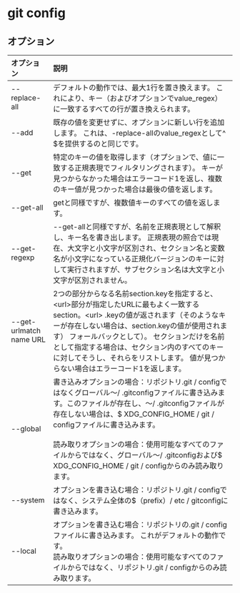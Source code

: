 # git config

## オプション

|オプション|説明|
|:--|:--|
|--replace-all|デフォルトの動作では、最大1行を置き換えます。 これにより、キー（およびオプションでvalue_regex）に一致するすべての行が置き換えられます。|
|--add|既存の値を変更せずに、オプションに新しい行を追加します。 これは、-replace-allのvalue_regexとして^ $を提供するのと同じです。|
|--get|特定のキーの値を取得します（オプションで、値に一致する正規表現でフィルタリングされます）。 キーが見つからなかった場合はエラーコード1を返し、複数のキー値が見つかった場合は最後の値を返します。|
|--get-all|getと同様ですが、複数値キーのすべての値を返します。|
|--get-regexp|--get-allと同様ですが、名前を正規表現として解釈し、キー名を書き出します。 正規表現の照合では現在、大文字と小文字が区別され、セクション名と変数名が小文字になっている正規化バージョンのキーに対して実行されますが、サブセクション名は大文字と小文字が区別されません。|
|--get-urlmatch name URL|2つの部分からなる名前section.keyを指定すると、\<url\>部分が指定したURLに最もよく一致するsection。\<url\> .keyの値が返されます（そのようなキーが存在しない場合は、section.keyの値が使用されます） フォールバックとして）。 セクションだけを名前として指定する場合は、セクション内のすべてのキーに対してそうし、それらをリストします。 値が見つからない場合はエラーコード1を返します。|
|--global|書き込みオプションの場合：リポジトリ.git / configではなくグローバル〜/ .gitconfigファイルに書き込みます。このファイルが存在し、〜/ .gitconfigファイルが存在しない場合は、$ XDG_CONFIG_HOME / git / configファイルに書き込みます。<br><br>読み取りオプションの場合：使用可能なすべてのファイルからではなく、グローバル〜/ .gitconfigおよび$ XDG_CONFIG_HOME / git / configからのみ読み取ります。|
|--system|オプションを書き込む場合：リポジトリ.git / configではなく、システム全体の$（prefix）/ etc / gitconfigに書き込みます。|
|--local|オプションを書き込む場合：リポジトリの.git / configファイルに書き込みます。 これがデフォルトの動作です。<br>読み取りオプションの場合：使用可能なすべてのファイルからではなく、リポジトリ.git / configからのみ読み取ります。|
